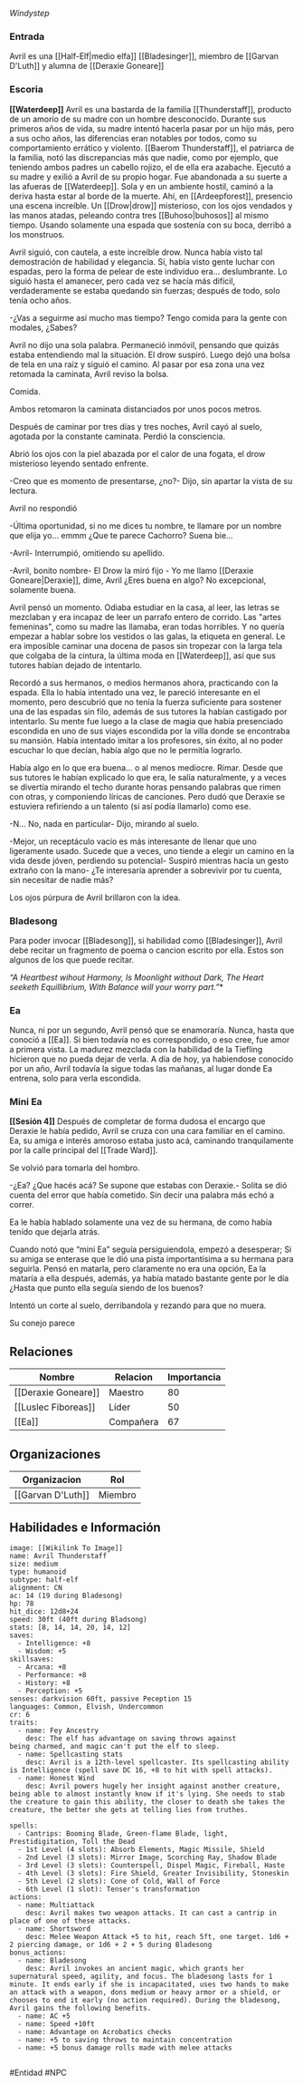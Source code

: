 *Windystep*


### Entrada
Avril es una [[Half-Elf|medio elfa]] [[Bladesinger]], miembro de [[Garvan D'Luth]] y alumna de [[Deraxie Goneare]]

### Escoria
**[[Waterdeep]]**
Avril es una bastarda de la familia [[Thunderstaff]], producto de un amorío de su madre con un hombre desconocido. Durante sus primeros años de vida, su madre intentó hacerla pasar por un hijo más, pero a sus ocho años, las diferencias eran notables por todos, como su comportamiento errático y violento. [[Baerom Thunderstaff]], el patriarca de la familia, notó las discrepancias más que nadie, como por ejemplo, que teniendo ambos padres un cabello rojizo, el de ella era azabache.
Ejecutó a su madre y exilió a Avril de su propio hogar. Fue abandonada a su suerte a las afueras de [[Waterdeep]].
Sola y en un ambiente hostil, caminó a la deriva hasta estar al borde de la muerte. Ahí, en [[Ardeepforest]], presencio una escena increíble. Un [[Drow|drow]] misterioso, con los ojos vendados y las manos atadas, peleando contra tres [[Buhoso|buhosos]] al mismo tiempo. Usando solamente una espada que sostenía con su boca, derribó a los monstruos.

Avril siguió, con cautela, a este increíble drow. Nunca había visto tal demostración de habilidad y elegancia. Sí, había visto gente luchar con espadas, pero la forma de pelear de este individuo era... deslumbrante. Lo siguió hasta el amanecer, pero cada vez se hacía más difícil, verdaderamente se estaba quedando sin fuerzas; después de todo, solo tenía ocho años.

-¿Vas a seguirme así mucho mas tiempo? Tengo comida para la gente con modales, ¿Sabes?

Avril no dijo una sola palabra. Permaneció inmóvil, pensando que quizás estaba entendiendo mal la situación. El drow suspiró. Luego dejó una bolsa de tela en una raíz y siguió el camino. Al pasar por esa zona una vez retomada la caminata, Avril reviso la bolsa.

Comida. 

Ambos retomaron la caminata distanciados por unos pocos metros.

Después de caminar por tres días y tres noches, Avril cayó al suelo, agotada por la constante caminata. Perdió la consciencia.

Abrió los ojos con la piel abazada por el calor de una fogata, el drow misterioso leyendo sentado enfrente.

-Creo que es momento de presentarse, ¿no?- Dijo, sin apartar la vista de su lectura.

Avril no respondió

-Última oportunidad, si no me dices tu nombre, te llamare por un nombre que elija yo... emmm ¿Que te parece Cachorro? Suena bie...

-Avril- Interrumpió, omitiendo su apellido.

-Avril, bonito nombre- El Drow la miró fijo - Yo me llamo [[Deraxie Goneare|Deraxie]], dime, Avril ¿Eres buena en algo? No excepcional, solamente buena.

Avril pensó un momento. Odiaba estudiar en la casa, al leer, las letras se mezclaban y era incapaz de leer un parrafo entero de corrido. Las "artes femeninas", como su madre las llamaba, eran todas horribles. Y no quería empezar a hablar sobre los vestidos o las galas, la etiqueta en general. Le era imposible caminar una docena de pasos sin tropezar con la larga tela que colgaba de la cintura, la última moda en [[Waterdeep]], así que sus tutores habían dejado de intentarlo.

Recordó a sus hermanos, o medios hermanos ahora, practicando con la espada. Ella lo había intentado una vez, le pareció interesante en el momento, pero descubrió que no tenía la fuerza suficiente para sostener una de las espadas sin filo, además de sus tutores la habían castigado por intentarlo. Su mente fue luego a la clase de magia que había presenciado escondida en uno de sus viajes escondida por la villa donde se encontraba su mansión. Había intentado imitar a los profesores, sin éxito, al no poder escuchar lo que decían, había algo que no le permitía lograrlo.

Había algo en lo que era buena… o al menos mediocre. Rimar. Desde que sus tutores le habían explicado lo que era, le salía naturalmente, y a veces se divertía mirando el techo durante horas pensando palabras que rimen con otras, y componiendo líricas de canciones. Pero dudó que Deraxie se estuviera refiriendo a un talento (si así podía llamarlo) como ese.

-N... No, nada en particular- Dijo, mirando al suelo.

-Mejor, un receptáculo vacío es más interesante de llenar que uno ligeramente usado. Sucede que a veces, uno tiende a elegir un camino en la vida desde jóven, perdiendo su potencial- Suspiró mientras hacía un gesto extraño con la mano- ¿Te interesaría aprender a sobrevivir por tu cuenta, sin necesitar de nadie más?

Los ojos púrpura de Avril brillaron con la idea.

### Bladesong
Para poder invocar [[Bladesong]], si habilidad como [[Bladesinger]], Avril debe recitar un fragmento de poema o cancion escrito por ella. Estos son algunos de los que puede recitar.

*“A Heartbest wihout Harmony,
Is Moonlight without Dark,
The Heart seeketh Equillibrium,
With Balance will your worry part.”**

### Ea
Nunca, ni por un segundo, Avril pensó que se enamoraría. Nunca, hasta que conoció a [[Ea]]. Si bien todavía no es correspondido, o eso cree, fue amor a primera vista. La madurez mezclada con la habilidad de la Tiefling hicieron que no pueda dejar de verla.
A día de hoy, ya habiendose conocido por un año, Avril todavía la sigue todas las mañanas, al lugar donde Ea entrena, solo para verla escondida.

### Mini Ea
**[[Sesión 4]]**
Después de completar de forma dudosa el encargo que Deraxie le había pedido, Avril se cruza con una cara familiar en el camino. Ea, su amiga e interés amoroso estaba justo acá, caminando tranquilamente por la calle principal del [[Trade Ward]].

Se volvió para tomarla del hombro.

-¿Ea? ¿Que hacés acá? Se supone que estabas con Deraxie.- Solita se dió cuenta del error que había cometido. Sin decir una palabra más echó a correr.

Ea le había hablado solamente una vez de su hermana, de como había tenído que dejarla atrás.

Cuando notó que “mini Ea” seguía persiguiendola, empezó a desesperar; Si su amiga se enterase que le dió una pista importantísima a su hermana para seguirla. Pensó en matarla, pero claramente no era una opción, Ea la mataría a ella después, además, ya había matado bastante gente por le día ¿Hasta que punto ella seguía siendo de los buenos?

Intentó un corte al suelo, derribandola y rezando para que no muera.

Su conejo parece 


## Relaciones

| Nombre              | Relacion  | Importancia |
| ------------------- | --------- | ----------- |
| [[Deraxie Goneare]] | Maestro   | 80          |
| [[Luslec Fiboreas]] | Líder     | 50          |
| [[Ea]]              | Compañera | 67            |

## Organizaciones

| Organizacion      | Rol     | 
| ----------------- | ------- | 
| [[Garvan D'Luth]] | Miembro | 

## Habilidades e Información

```statblock
image: [[Wikilink To Image]]
name: Avril Thunderstaff
size: medium
type: humanoid
subtype: half-elf
alignment: CN
ac: 14 (19 during Bladesong)
hp: 78
hit_dice: 12d8+24
speed: 30ft (40ft during Bladsong)
stats: [8, 14, 14, 20, 14, 12]
saves:
  - Intelligence: +8
  - Wisdom: +5
skillsaves:
  - Arcana: +8
  - Performance: +8
  - History: +8
  - Perception: +5
senses: darkvision 60ft, passive Peception 15
languages: Common, Elvish, Undercommon 
cr: 6
traits:
  - name: Fey Ancestry
    desc: The elf has advantage on saving throws against being charmed, and magic can't put the elf to sleep.
  - name: Spellcasting stats
    desc: Avril is a 12th-level spellcaster. Its spellcasting ability is Intelligence (spell save DC 16, +8 to hit with spell attacks).
  - name: Honest Wind
    desc: Avril powers hugely her insight against another creature, being able to almost instantly know if it's lying. She needs to stab the creature to gain this ability, the closer to death she takes the creature, the better she gets at telling lies from truthes.

spells: 
  - Cantrips: Booming Blade, Green-flame Blade, light, Prestidigitation, Toll the Dead
  - 1st Level (4 slots): Absorb Elements, Magic Missile, Shield
  - 2nd Level (3 slots): Mirror Image, Scorching Ray, Shadow Blade
  - 3rd Level (3 slots): Counterspell, Dispel Magic, Fireball, Haste
  - 4th Level (3 slots): Fire Shield, Greater Invisibility, Stoneskin
  - 5th Level (2 slots): Cone of Cold, Wall of Force
  - 6th Level (1 slot): Tenser's transformation
actions:
  - name: Multiattack
    desc: Avril makes two weapon attacks. It can cast a cantrip in place of one of these attacks.
  - name: Shortsword
    desc: Melee Weapon Attack +5 to hit, reach 5ft, one target. 1d6 + 2 piercing damage, or 1d6 + 2 + 5 during Bladesong
bonus_actions:
  - name: Bladesong
    desc: Avril invokes an ancient magic, which grants her supernatural speed, agility, and focus. The bladesong lasts for 1 minute. It ends early if she is incapacitated, uses two hands to make an attack with a weapon, dons medium or heavy armor or a shield, or chooses to end it early (no action required). During the bladesong, Avril gains the following benefits.
  - name: AC +5
  - name: Speed +10ft
  - name: Advantage on Acrobatics checks
  - name: +5 to saving throws to maintain concentration
  - name: +5 bonus damage rolls made with melee attacks
     

```



#Entidad #NPC

